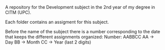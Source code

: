 A repository for the Development subject in the 2nd year of my degree in CITM (UPC).


Each folder contains an assigment for this subject.

Before the name of the subject there is a number corresponding to the date that keeps the different assignments organized:
Number:
AABBCC
AA -> Day
BB -> Month
CC -> Year (last 2 digits)

